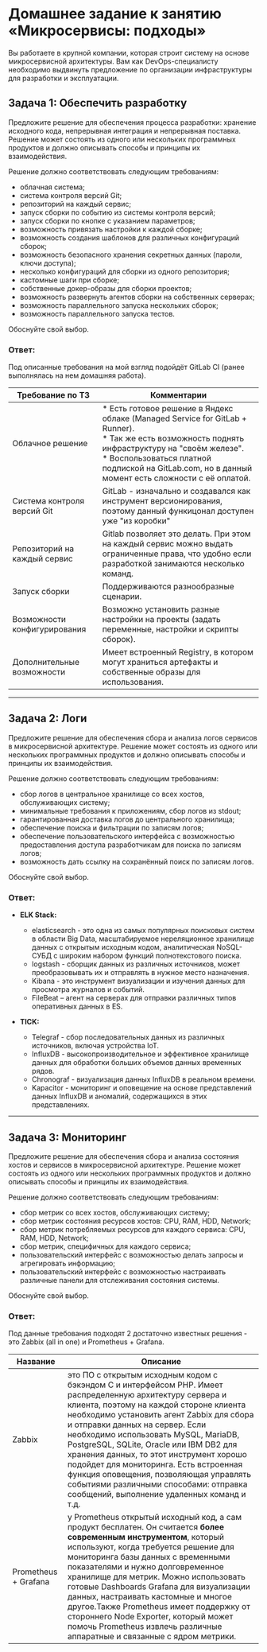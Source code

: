 # Домашнее задание к занятию «Микросервисы: подходы»

Вы работаете в крупной компании, которая строит систему на основе микросервисной архитектуры.
Вам как DevOps-специалисту необходимо выдвинуть предложение по организации инфраструктуры для разработки и эксплуатации.


## Задача 1: Обеспечить разработку

Предложите решение для обеспечения процесса разработки: хранение исходного кода, непрерывная интеграция и непрерывная поставка. 
Решение может состоять из одного или нескольких программных продуктов и должно описывать способы и принципы их взаимодействия.

Решение должно соответствовать следующим требованиям:
- облачная система;
- система контроля версий Git;
- репозиторий на каждый сервис;
- запуск сборки по событию из системы контроля версий;
- запуск сборки по кнопке с указанием параметров;
- возможность привязать настройки к каждой сборке;
- возможность создания шаблонов для различных конфигураций сборок;
- возможность безопасного хранения секретных данных (пароли, ключи доступа);
- несколько конфигураций для сборки из одного репозитория;
- кастомные шаги при сборке;
- собственные докер-образы для сборки проектов;
- возможность развернуть агентов сборки на собственных серверах;
- возможность параллельного запуска нескольких сборок;
- возможность параллельного запуска тестов.

Обоснуйте свой выбор.

### Ответ:
Под описанные требования на мой взгляд подойдёт GitLab CI (ранее выполнялась на нем домашняя работа).

| Требование по ТЗ             | Комментарии                                                                                                                                                                                                                                                  |
|------------------------------|--------------------------------------------------------------------------------------------------------------------------------------------------------------------------------------------------------------------------------------------------------------|
| Облачное решение             | * Есть готовое решение в Яндекс облаке (Managed Service for GitLab + Runner).<br> * Так же есть возможность поднять инфраструктуру на "своём железе".<br> * Воспользоваться платной подпиской на GitLab.com, но в данный момент есть сложности с её оплатой. |
| Система контроля версий Git  | GitLab - изначально и создавался как инструмент версионирования, поэтому данный функицонал доступен уже "из коробки"                                                                                                                                         |
| Репозиторий на каждый сервис | Gitlab позволяет это делать. При этом на каждый сервис можно выдать ограниченные права, что удобно если разработкой занимаются несколько команд.                                                                                                             |
| Запуск сборки                | Поддерживаются разнообразные сценарии.                                                                                                                                                                                                                       |
| Возможности конфигурирования | Возможно установить разные настройки на проекты (задать переменные, настройки и скрипты сборок).                                                                                                                                                             |
| Дополнительные возможности   | Имеет встроенный Registry, в котором могут храниться артефакты и собственные образы для использования.                                                                                                                                                       |

---
## Задача 2: Логи

Предложите решение для обеспечения сбора и анализа логов сервисов в микросервисной архитектуре.
Решение может состоять из одного или нескольких программных продуктов и должно описывать способы и принципы их взаимодействия.

Решение должно соответствовать следующим требованиям:
- сбор логов в центральное хранилище со всех хостов, обслуживающих систему;
- минимальные требования к приложениям, сбор логов из stdout;
- гарантированная доставка логов до центрального хранилища;
- обеспечение поиска и фильтрации по записям логов;
- обеспечение пользовательского интерфейса с возможностью предоставления доступа разработчикам для поиска по записям логов;
- возможность дать ссылку на сохранённый поиск по записям логов.

Обоснуйте свой выбор.
### Ответ:
* **ELK Stack:**
    * elasticsearch - это одна из самых популярных поисковых систем в области Big Data, масштабируемое нереляционное хранилище данных с открытым исходным кодом, аналитическая NoSQL-СУБД с широким набором функций полнотекстового поиска.
    * logstash - сборщик данных из различных источников, может преобразовывать их и отправлять в нужное место назначения.
    * Kibana - это инструмент визуализации и изучения данных для просмотра журналов и событий. 
    * FileBeat – агент на серверах для отправки различных типов оперативных данных в ES.

* **TICK:**
    * Telegraf - сбор последовательных данных из различных источников, включая устройства IoT.
    * InfluxDB - высокопроизводительное и эффективное хранилище данных для обработки больших объемов данных временных рядов.
    * Chronograf - визуализация данных InfluxDB в реальном времени. 
    * Kapacitor - мониторинг и оповещение на основе представлений данных InfluxDB и аномалий, содержащихся в этих представлениях.

---
## Задача 3: Мониторинг

Предложите решение для обеспечения сбора и анализа состояния хостов и сервисов в микросервисной архитектуре.
Решение может состоять из одного или нескольких программных продуктов и должно описывать способы и принципы их взаимодействия.

Решение должно соответствовать следующим требованиям:
- сбор метрик со всех хостов, обслуживающих систему;
- сбор метрик состояния ресурсов хостов: CPU, RAM, HDD, Network;
- сбор метрик потребляемых ресурсов для каждого сервиса: CPU, RAM, HDD, Network;
- сбор метрик, специфичных для каждого сервиса;
- пользовательский интерфейс с возможностью делать запросы и агрегировать информацию;
- пользовательский интерфейс с возможностью настраивать различные панели для отслеживания состояния системы.

Обоснуйте свой выбор.

### Ответ:
Под данные требования подходят 2 достаточно известных решения - это Zabbix (all in one) и Prometheus + Grafana.

| Название             | Описание                                                                                                                                                                                                                                                                                                                                                                                                                                                                                                                                       |
|----------------------|------------------------------------------------------------------------------------------------------------------------------------------------------------------------------------------------------------------------------------------------------------------------------------------------------------------------------------------------------------------------------------------------------------------------------------------------------------------------------------------------------------------------------------------------|
| Zabbix               | это ПО с открытым исходным кодом с бэкэндом C и интерфейсом PHP. Имеет распределенную архитектуру сервера и клиента, поэтому на каждой стороне клиента необходимо установить агент Zabbix для сбора и отправки данных на сервер. Если необходимо использовать MySQL, MariaDB, PostgreSQL, SQLite, Oracle или IBM DB2 для хранения данных, то этот инструмент хорошо подойдет для мониторинга. Есть встроенная функция оповещения, позволяющая управлять событиями различными способами: отправка сообщений, выполнение удаленных команд и т.д. | 
| Prometheus + Grafana | у Prometheus открытый исходный код, а сам продукт бесплатен. Он считается **более современным инструментом**, который используют, когда требуется решение для мониторинга базы данных с временными показателями и нужно долговременное хранилище для метрик. Можно использовать готовые Dashboards Grafana для визуализации данных, настраивать кастомные и многое другое.Также Prometheus имеет поддержку от стороннего Node Exporter, который может помочь Prometheus извлечь различные аппаратные и связанные с ядром метрики.              |

